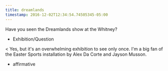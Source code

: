 ```yaml
---
title: dreamlands
timestamp: 2016-12-02T12:34:54.74505345-05:00
---
```


Have you seen the Dreamlands show at the Whitney?
* Exhibition/Question

< Yes, but it's an overwhelming exhibition to see only once. I'm a big fan of the Easter Sports installation by Alex Da Corte and Jayson Musson.
* affirmative
